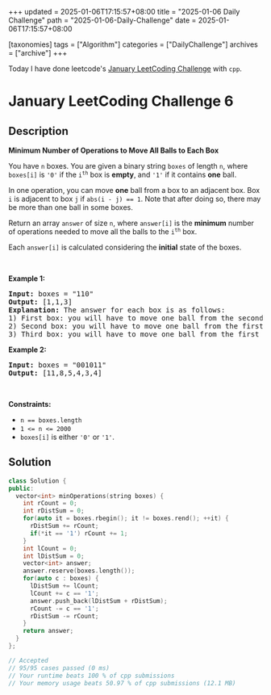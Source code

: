 +++
updated = 2025-01-06T17:15:57+08:00
title = "2025-01-06 Daily Challenge"
path = "2025-01-06-Daily-Challenge"
date = 2025-01-06T17:15:57+08:00

[taxonomies]
tags = ["Algorithm"]
categories = ["DailyChallenge"]
archives = ["archive"]
+++

Today I have done leetcode's [January LeetCoding Challenge](https://leetcode.com/problems/minimum-number-of-operations-to-move-all-balls-to-each-box/) with `cpp`.

<!-- more -->

# January LeetCoding Challenge 6

## Description

**Minimum Number of Operations to Move All Balls to Each Box**

<p>You have <code>n</code> boxes. You are given a binary string <code>boxes</code> of length <code>n</code>, where <code>boxes[i]</code> is <code>&#39;0&#39;</code> if the <code>i<sup>th</sup></code> box is <strong>empty</strong>, and <code>&#39;1&#39;</code> if it contains <strong>one</strong> ball.</p>

<p>In one operation, you can move <strong>one</strong> ball from a box to an adjacent box. Box <code>i</code> is adjacent to box <code>j</code> if <code>abs(i - j) == 1</code>. Note that after doing so, there may be more than one ball in some boxes.</p>

<p>Return an array <code>answer</code> of size <code>n</code>, where <code>answer[i]</code> is the <strong>minimum</strong> number of operations needed to move all the balls to the <code>i<sup>th</sup></code> box.</p>

<p>Each <code>answer[i]</code> is calculated considering the <strong>initial</strong> state of the boxes.</p>

<p>&nbsp;</p>
<p><strong class="example">Example 1:</strong></p>

<pre>
<strong>Input:</strong> boxes = &quot;110&quot;
<strong>Output:</strong> [1,1,3]
<strong>Explanation:</strong> The answer for each box is as follows:
1) First box: you will have to move one ball from the second box to the first box in one operation.
2) Second box: you will have to move one ball from the first box to the second box in one operation.
3) Third box: you will have to move one ball from the first box to the third box in two operations, and move one ball from the second box to the third box in one operation.
</pre>

<p><strong class="example">Example 2:</strong></p>

<pre>
<strong>Input:</strong> boxes = &quot;001011&quot;
<strong>Output:</strong> [11,8,5,4,3,4]</pre>

<p>&nbsp;</p>
<p><strong>Constraints:</strong></p>

<ul>
	<li><code>n == boxes.length</code></li>
	<li><code>1 &lt;= n &lt;= 2000</code></li>
	<li><code>boxes[i]</code> is either <code>&#39;0&#39;</code> or <code>&#39;1&#39;</code>.</li>
</ul>


## Solution

``` cpp
class Solution {
public:
  vector<int> minOperations(string boxes) {
    int rCount = 0;
    int rDistSum = 0;
    for(auto it = boxes.rbegin(); it != boxes.rend(); ++it) {
      rDistSum += rCount;
      if(*it == '1') rCount += 1;
    }
    int lCount = 0;
    int lDistSum = 0;
    vector<int> answer;
    answer.reserve(boxes.length());
    for(auto c : boxes) {
      lDistSum += lCount;
      lCount += c == '1';
      answer.push_back(lDistSum + rDistSum);
      rCount -= c == '1';
      rDistSum -= rCount;
    }
    return answer;
  }
};

// Accepted
// 95/95 cases passed (0 ms)
// Your runtime beats 100 % of cpp submissions
// Your memory usage beats 50.97 % of cpp submissions (12.1 MB)
```
